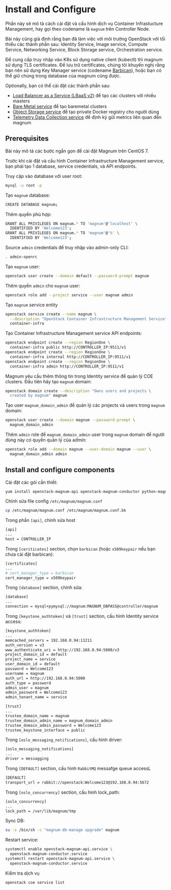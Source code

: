# Install and Configure

Phần này sẽ mô tả cách cài đặt và cấu hình dịch vụ Container Infrastucture Management, hay gọi theo codename là ```magnum``` trên Controller Node.

Bài này cũng giả định rằng bạn đã làm việc với môi trường OpenStack với tối thiểu các thành phần sau: Identity Service, Image service, Compute Service, Networking Service, Block Storage service, Orchestration service.

Để cung cấp truy nhập vào K8s sử dụng native client (kubectl) thì magnum sử dụng TLS certificates. Để lưu trữ certificates, chúng tôi khuyến nghị rằng bạn nên sử dụng Key Manager service (codename [Barbican](https://docs.openstack.org/project-install-guide/key-manager/draft/)), hoặc bạn có thể giữ chúng trong database của magnum cũng được.

Optionally, bạn có thể cài đặt các thành phần sau:

- [Load Balancer as a Service (LBaaS v2)](https://docs.openstack.org/ocata/networking-guide/config-lbaas.html) để tạo các clusters với nhiều masters
- [Bare Metal service](https://docs.openstack.org/ironic/latest/install/index.html/) để tạo baremetal clusters
- [Object Storage service](https://docs.openstack.org/swift/latest/install/index.html) để tạo private Docker registry cho người dùng
- [Telemetry Data Collection service](https://docs.openstack.org/ceilometer/latest/install/index.html) để định kỳ gửi metrics liên quan đến magnum

## Prerequisites

Bài này mô tả các bước ngắn gọn để cài đặt Magnum trên CentOS 7.

Trước khi cài đặt và cấu hình Container Infrastructure Management service, bạn phải tạo 1 database, service credentials, và API endpoints.

Truy cập vào database với user root:

```sh
mysql -u root -p
```

Tạo ```magnum``` database:

```sh
CREATE DATABASE magnum;
```

Thêm quyền phù hợp:

```sh
GRANT ALL PRIVILEGES ON magnum.* TO 'magnum'@'localhost' \
  IDENTIFIED BY 'Welcome123';
GRANT ALL PRIVILEGES ON magnum.* TO 'magnum'@'%' \
  IDENTIFIED BY 'Welcome123';
```

Source ```admin``` credentials để truy nhập vào admin-only CLI:

```sh
. admin-openrc
```

Tạo ```magnum``` user:

```sh
openstack user create --domain default --password-prompt magnum
```

Thêm quyền ```admin``` cho ```magnum``` user:

```sh
openstack role add --project service --user magnum admin
```

Tạo ```magnum``` service entity

```sh
openstack service create --name magnum \
  --description "OpenStack Container Infrastructure Management Service" \
  container-infra
```

Tạo Container Infrastructure Management service API endpoints:

```sh
openstack endpoint create --region RegionOne \
  container-infra public http://CONTROLLER_IP:9511/v1
openstack endpoint create --region RegionOne \
  container-infra internal http://CONTROLLER_IP:9511/v1
openstack endpoint create --region RegionOne \
  container-infra admin http://CONTROLLER_IP:9511/v1
```

Magnum yêu cầu thêm thông tin trong Identity service để quản lý COE clusters. Đầu tiên hãy tạo ```magnum``` domain:

```sh
openstack domain create --description "Owns users and projects \
  created by magnum" magnum
```

Tạo user ```magnum_domain_admin``` để quản lý các projects và users trong ```magnum``` domain:

```sh
openstack user create --domain magnum --password-prompt \
  magnum_domain_admin
```

Thêm ```admin``` role để ```magnum_domain_admin``` user trong ```magnum``` domain để người dùng này có quyền quản lý của admin:

```sh
openstack role add --domain magnum --user-domain magnum --user \
  magnum_domain_admin admin
```

## Install and configure components

Cài đặt các gói cần thiết:

```sh
yum install openstack-magnum-api openstack-magnum-conductor python-magnumclient -y
```

Chỉnh sửa file config ```/etc/magnum/magnum.conf```

```sh
cp /etc/magnum/magnum.conf /etc/magnum/magnum.conf.bk
```

Trong phần ```[api]```, chỉnh sửa host

```sh
[api]
...
host = CONTROLLER_IP
```

Trong ```[ceriticates]``` section, chọn ```barbican``` (hoặc ```x509keypair``` nếu bạn chưa cài đặt barbican):

```sh
[certificates]
...
# cert_manager_type = barbican
cert_manager_type = x509keypair
```

Trong ```[database]``` section, chỉnh sửa:

```sh
[database]
...
connection = mysql+pymysql://magnum:MAGNUM_DBPASS@controller/magnum
```

Trong ```[keystone_authtoken]``` và ```[trust]``` section, cấu hình Identity service access:

```sh
[keystone_authtoken]
...
memcached_servers = 192.168.0.94:11211
auth_version = v3
www_authenticate_uri = http://192.168.0.94:5000/v3
project_domain_id = default
project_name = service
user_domain_id = default
password = Welcome123
username = magnum
auth_url = http://192.168.0.94:5000
auth_type = password
admin_user = magnum
admin_password = Welcome123
admin_tenant_name = service

[trust]
...
trustee_domain_name = magnum
trustee_domain_admin_name = magnum_domain_admin
trustee_domain_admin_password = Welcome123
trustee_keystone_interface = public
```

Trong ```[oslo_messaging_notifications]```, cấu hình driver:

```sh
[oslo_messaging_notifications]
...
driver = messagging
```

Trong ```[DEFAULT]``` section, cấu hình ```RabbitMQ``` messafge queue accessL

```sh
[DEFAULT]
transport_url = rabbit://openstack:Welcome123@192.168.0.94:5672
````

Trong ```[oslo_concurrency]``` section, cấu hình lock_path:

```sh
[oslo_concurrency]
...
lock_path = /var/lib/magnum/tmp
```

Sync DB:

```sh
su -s /bin/sh -c "magnum-db-manage upgrade" magnum
```

Restart service:

```sh
systemctl enable openstack-magnum-api.service \
  openstack-magnum-conductor.service
systemctl restart openstack-magnum-api.service \
  openstack-magnum-conductor.service
```

Kiểm tra dịch vụ

```sh
openstack coe service list
```